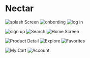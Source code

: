 # Nectar

![splash Screen](https://user-images.githubusercontent.com/63204358/196873538-6dc42d6e-3145-40da-abd5-cbd2701d87ba.png) ![onbording](https://user-images.githubusercontent.com/63204358/196873738-ede01d33-dc4f-4f60-8c9c-0be19591c3c0.png) ![log in](https://user-images.githubusercontent.com/63204358/196873676-e8d085d3-222f-4049-826b-1c4a97505eab.png)

![sign up](https://user-images.githubusercontent.com/63204358/196873681-6f828336-98f1-4d6f-8b37-1101d6a1599d.png) ![Search](https://user-images.githubusercontent.com/63204358/196873870-5fd186ca-05ee-47f7-a879-3499f1eaa30e.png) ![Home Screen](https://user-images.githubusercontent.com/63204358/196873881-634d6ead-12ac-42b0-84aa-c2eb7735dbe7.png)

![Product Detail](https://user-images.githubusercontent.com/63204358/196873866-b260ed8a-c6f7-40d3-ad41-ebd477eb241a.png) ![Explore](https://user-images.githubusercontent.com/63204358/196873876-efa042d8-5b58-48e0-8225-33108d805b54.png) ![Favorites](https://user-images.githubusercontent.com/63204358/196873879-24aae51d-170d-45e9-bb08-0cd2e4edbd26.png)

![My Cart](https://user-images.githubusercontent.com/63204358/196873887-bb0e5daa-4ab5-4c33-ae2d-f077c7b852af.png) ![Account](https://user-images.githubusercontent.com/63204358/196873875-3bbb3b4f-241a-4bd9-b5f3-d182187d2927.png)



